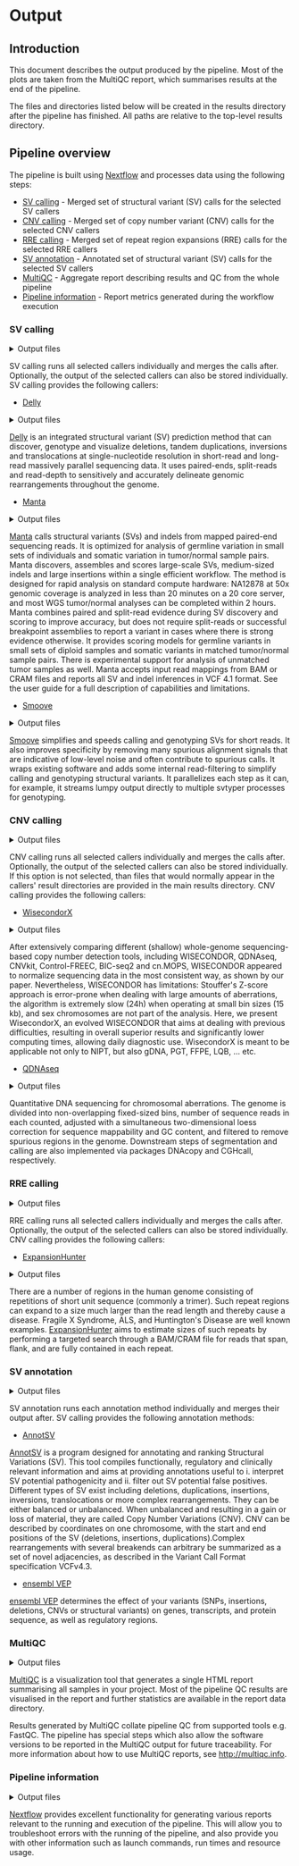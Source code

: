 # Output

## Introduction

This document describes the output produced by the pipeline. Most of the plots are taken from the MultiQC report, which summarises results at the end of the pipeline.

The files and directories listed below will be created in the results directory after the pipeline has finished. All paths are relative to the top-level results directory.

## Pipeline overview

The pipeline is built using [Nextflow](https://www.nextflow.io/) and processes data using the following steps:

- [SV calling](#sv-calling) - Merged set of structural variant (SV) calls for the selected SV callers
- [CNV calling](#cnv-calling) - Merged set of copy number variant (CNV) calls for the selected CNV callers
- [RRE calling](#rre-calling) - Merged set of repeat region expansions (RRE) calls for the selected RRE callers
- [SV annotation](#sv-annotation) - Annotated set of structural variant (SV) calls for the selected SV callers
- [MultiQC](#multiqc) - Aggregate report describing results and QC from the whole pipeline
- [Pipeline information](#pipeline-information) - Report metrics generated during the workflow execution

### SV calling

<details markdown="1">
<summary>Output files</summary>

- `sampleID/sampleID.sv.vcf.gz`: vcf format file with merged SV calls for all selected callers.
- `sampleID/sampleID.sv.vcf.gz`: tabix index for the vcf format file with merged SV calls for all selected callers.

</details>

SV calling runs all selected callers individually and merges the calls after. Optionally, the output of the selected callers can also be stored individually. SV calling provides the following callers:

- [Delly](https://github.com/dellytools/delly)

<details markdown="1">
<summary>Output files</summary>

- `sampleID/delly/`
  - `sampleID.delly.vcf.gz`: vcf format file with SV calls for Delly.
 - `sampleID.delly.vcf.gz.tbi`: tabix index for the vcf format file with SV calls for Delly.
  
</details>

[Delly](https://github.com/dellytools/delly) is an integrated structural variant (SV) prediction method that can discover, genotype and visualize deletions, tandem duplications, inversions and translocations at single-nucleotide resolution in short-read and long-read massively parallel sequencing data. It uses paired-ends, split-reads and read-depth to sensitively and accurately delineate genomic rearrangements throughout the genome.

- [Manta](https://github.com/Illumina/manta)

<details markdown="1">
<summary>Output files</summary>

- `sampleID/manta/`
  - `sampleID.manta.vcf.gz`: vcf format file with SV calls for Manta.
 - `sampleID.manta.vcf.gz.tbi`: tabix index for the vcf format file with SV calls for Manta.

 </details>

 [Manta](https://github.com/Illumina/manta) calls structural variants (SVs) and indels from mapped paired-end sequencing reads. It is optimized for analysis of germline variation in small sets of individuals and somatic variation in tumor/normal sample pairs. Manta discovers, assembles and scores large-scale SVs, medium-sized indels and large insertions within a single efficient workflow. The method is designed for rapid analysis on standard compute hardware: NA12878 at 50x genomic coverage is analyzed in less than 20 minutes on a 20 core server, and most WGS tumor/normal analyses can be completed within 2 hours. Manta combines paired and split-read evidence during SV discovery and scoring to improve accuracy, but does not require split-reads or successful breakpoint assemblies to report a variant in cases where there is strong evidence otherwise. It provides scoring models for germline variants in small sets of diploid samples and somatic variants in matched tumor/normal sample pairs. There is experimental support for analysis of unmatched tumor samples as well. Manta accepts input read mappings from BAM or CRAM files and reports all SV and indel inferences in VCF 4.1 format. See the user guide for a full description of capabilities and limitations.
  
- [Smoove](https://github.com/brentp/smoove)

<details markdown="1">
<summary>Output files</summary>

- `sampleID/smoove/`
  - `sampleID.smoove.vcf.gz`: vcf format file with SV calls for Smoove.
 - `sampleID.smoove.vcf.gz.tbi`: tabix index for the vcf format file with SV calls for Smoove.

 </details>

 [Smoove](https://github.com/brentp/smoove) simplifies and speeds calling and genotyping SVs for short reads. It also improves specificity by removing many spurious alignment signals that are indicative of low-level noise and often contribute to spurious calls. It wraps existing software and adds some internal read-filtering to simplify calling and genotyping structural variants. It parallelizes each step as it can, for example, it streams lumpy output directly to multiple svtyper processes for genotyping. 

### CNV calling

<details markdown="1">
<summary>Output files</summary>

- `sampleID/sampleID.cnv.vcf.gz`: vcf format file with merged CNV calls for all selected callers.
- `sampleID/sampleID.cnv.vcf.gz`: tabix index for the vcf format file with merged CNV calls for all selected callers.

</details>

CNV calling runs all selected callers individually and merges the calls after. Optionally, the output of the selected callers can also be stored individually. If this option is not selected, than files that would normally appear in the callers' result directories are provided in the main results directory. CNV calling provides the following callers:

- [WisecondorX](https://github.com/CenterForMedicalGeneticsGhent/WisecondorX)

<details markdown="1">
<summary>Output files</summary>

- `sampleID/wisecondorx/`
 - `sampleID.wisecondorx.vcf.gz`: vcf format file with CNV calls for WisecondorX.
 - `sampleID.wisecondorx.vcf.gz.tbi`: tabix index for the vcf format file with CNV calls for WisecondorX.
 - `sampleID.wisecondorx_aberrations.bed`: bed format file with aberrant segments.
 - `sampleID.wisecondorx_bins.bed`: bed format file with bin-wise information.
 - `sampleID.wisecondorx_segments.bed`: bed format file with segment-wise information.
 - `sampleID/chr1-X.png`: copy number profiles for every chromosome.
 - `sampleID/genome_wide.png`: genome-wide copy number profiles.

</details>

After extensively comparing different (shallow) whole-genome sequencing-based copy number detection tools, including WISECONDOR, QDNAseq, CNVkit, Control-FREEC, BIC-seq2 and cn.MOPS, WISECONDOR appeared to normalize sequencing data in the most consistent way, as shown by our paper. Nevertheless, WISECONDOR has limitations: Stouffer's Z-score approach is error-prone when dealing with large amounts of aberrations, the algorithm is extremely slow (24h) when operating at small bin sizes (15 kb), and sex chromosomes are not part of the analysis. Here, we present WisecondorX, an evolved WISECONDOR that aims at dealing with previous difficulties, resulting in overall superior results and significantly lower computing times, allowing daily diagnostic use. WisecondorX is meant to be applicable not only to NIPT, but also gDNA, PGT, FFPE, LQB, ... etc.

- [QDNAseq](https://github.com/ccagc/QDNAseq)

<details markdown="1">
<summary>Output files</summary>

- `sampleID/qdnaseq/`
 - `sampleID.qdnaseq.abberations.bed`: bed format file with aberrant copy numbers.
 - `sampleID.qdnaseq.bed`: bed format file with copy numbers.
 - `sampleID.qdnaseq.cna`: file with bin-wise information.
 - `sampleID.qdnaseq.vcf.gz`: vcf format file with CNV calls for QDNAseq.
 - `sampleID.qdnaseq.vcf.gz.tbi`: tabix index for the vcf format file with CNV calls for QDNAseq.
 - `sampleID.qdnaseq_segments.txt`: file with segment-wise information.
 - `statistics.out`: statistics report. 
  
</details>

Quantitative DNA sequencing for chromosomal aberrations. The genome is divided into non-overlapping fixed-sized bins, number of sequence reads in each counted, adjusted with a simultaneous two-dimensional loess correction for sequence mappability and GC content, and filtered to remove spurious regions in the genome. Downstream steps of segmentation and calling are also implemented via packages DNAcopy and CGHcall, respectively. 

### RRE calling

<details markdown="1">
<summary>Output files</summary>

- `sampleID/sampleID.repeats.vcf.gz`: vcf format file with merged RRE calls for all selected callers.
- `sampleID/sampleID.repeats.vcf.gz`: tabix index for the vcf format file with merged RRE calls for all selected callers.

</details>

RRE calling runs all selected callers individually and merges the calls after. Optionally, the output of the selected callers can also be stored individually. CNV calling provides the following callers:

</details>

- [ExpansionHunter](https://github.com/Illumina/ExpansionHunter)

<details markdown="1">
<summary>Output files</summary>

- `sampleID/sampleID.expansionhunter.vcf.gz`: vcf format file with RRE calls for ExpansionHunter.
- `sampleID/sampleID.expansionhunter.vcf.gz`: tabix index for the vcf format file with RRE calls for ExpansionHunter.

</details>

There are a number of regions in the human genome consisting of repetitions of short unit sequence (commonly a trimer). Such repeat regions can expand to a size much larger than the read length and thereby cause a disease. Fragile X Syndrome, ALS, and Huntington's Disease are well known examples. [ExpansionHunter](https://github.com/Illumina/ExpansionHunter) aims to estimate sizes of such repeats by performing a targeted search through a BAM/CRAM file for reads that span, flank, and are fully contained in each repeat.

### SV annotation

<details markdown="1">
<summary>Output files</summary>

- `sampleID/sampleID.sv.vcf.gz`: vcf format file with merged and annotated SV calls for all selected callers.
- `sampleID/sampleID.sv.vcf.gz`: tabix index for the vcf format file with merged and annotated SV calls for all selected callers.

</details>

SV annotation runs each annotation method individually and merges their output after. SV calling provides the following annotation methods:

- [AnnotSV](https://github.com/lgmgeo/AnnotSV)

</details>

[AnnotSV](https://github.com/lgmgeo/AnnotSV)  is a program designed for annotating and ranking Structural Variations (SV). This tool compiles functionally, regulatory and clinically relevant information and aims at providing annotations useful to i. interpret SV potential pathogenicity and ii. filter out SV potential false positives. Different types of SV exist including deletions, duplications, insertions, inversions, translocations or more complex rearrangements. They can be either balanced or unbalanced. When unbalanced and resulting in a gain or loss of material, they are called Copy Number Variations (CNV). CNV can be described by coordinates on one chromosome, with the start and end positions of the SV (deletions, insertions, duplications).Complex rearrangements with several breakends can arbitrary be summarized as a set of novel adjacencies, as described
in the Variant Call Format specification VCFv4.3.

- [ensembl VEP](https://www.ensembl.org/info/docs/tools/vep/index.html)

</details>

[ensembl VEP](https://www.ensembl.org/info/docs/tools/vep/index.html) determines the effect of your variants (SNPs, insertions, deletions, CNVs or structural variants) on genes, transcripts, and protein sequence, as well as regulatory regions. 

### MultiQC

<details markdown="1">
<summary>Output files</summary>

- `multiqc/`
  - `multiqc_report.html`: a standalone HTML file that can be viewed in your web browser.
  - `multiqc_data/`: directory containing parsed statistics from the different tools used in the pipeline.
  - `multiqc_plots/`: directory containing static images from the report in various formats.

</details>

[MultiQC](http://multiqc.info) is a visualization tool that generates a single HTML report summarising all samples in your project. Most of the pipeline QC results are visualised in the report and further statistics are available in the report data directory.

Results generated by MultiQC collate pipeline QC from supported tools e.g. FastQC. The pipeline has special steps which also allow the software versions to be reported in the MultiQC output for future traceability. For more information about how to use MultiQC reports, see <http://multiqc.info>.

### Pipeline information

<details markdown="1">
<summary>Output files</summary>

- `pipeline_info/`
  - Reports generated by Nextflow: `execution_report.html`, `execution_timeline.html`, `execution_trace.txt` and `pipeline_dag.dot`/`pipeline_dag.svg`.
  - Reports generated by the pipeline: `pipeline_report.html`, `pipeline_report.txt` and `software_versions.yml`. The `pipeline_report*` files will only be present if the `--email` / `--email_on_fail` parameter's are used when running the pipeline.
  - Reformatted samplesheet files used as input to the pipeline: `samplesheet.valid.csv`.
  - Parameters used by the pipeline run: `params.json`.

</details>

[Nextflow](https://www.nextflow.io/docs/latest/tracing.html) provides excellent functionality for generating various reports relevant to the running and execution of the pipeline. This will allow you to troubleshoot errors with the running of the pipeline, and also provide you with other information such as launch commands, run times and resource usage.
